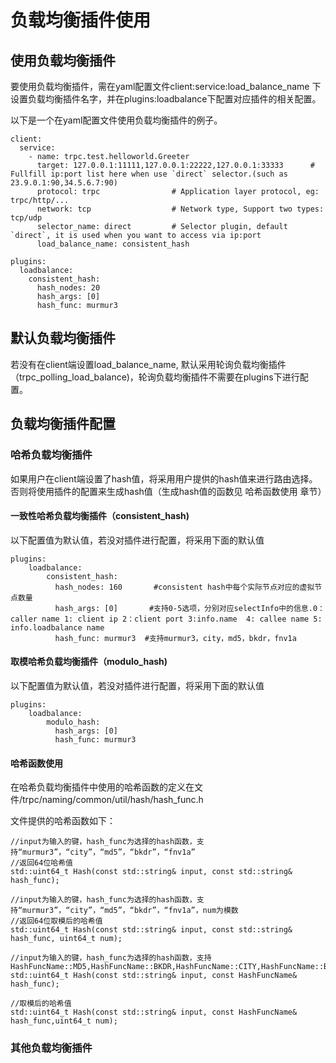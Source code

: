 # 负载均衡插件使用

## 使用负载均衡插件

要使用负载均衡插件，需在yaml配置文件client:service:load_balance_name 下设置负载均衡插件名字，并在plugins:loadbalance下配置对应插件的相关配置。

以下是一个在yaml配置文件使用负载均衡插件的例子。

```
client:
  service:
    - name: trpc.test.helloworld.Greeter
      target: 127.0.0.1:11111,127.0.0.1:22222,127.0.0.1:33333      # Fullfill ip:port list here when use `direct` selector.(such as 23.9.0.1:90,34.5.6.7:90)
      protocol: trpc                # Application layer protocol, eg: trpc/http/...
      network: tcp                  # Network type, Support two types: tcp/udp
      selector_name: direct         # Selector plugin, default `direct`, it is used when you want to access via ip:port
      load_balance_name: consistent_hash   

plugins:
  loadbalance:
    consistent_hash:
      hash_nodes: 20		 
      hash_args: [0]       
      hash_func: murmur3   
```

## 默认负载均衡插件

若没有在client端设置load_balance_name, 默认采用轮询负载均衡插件（trpc_polling_load_balance)，轮询负载均衡插件不需要在plugins下进行配置。

## 负载均衡插件配置

### 哈希负载均衡插件

如果用户在client端设置了hash值，将采用用户提供的hash值来进行路由选择。否则将使用插件的配置来生成hash值（生成hash值的函数见 哈希函数使用 章节）

#### 一致性哈希负载均衡插件（consistent_hash)

以下配置值为默认值，若没对插件进行配置，将采用下面的默认值

```
plugins:
	loadbalance:
		consistent_hash:
          hash_nodes: 160		#consistent hash中每个实际节点对应的虚拟节点数量
          hash_args: [0]       #支持0-5选项，分别对应selectInfo中的信息.0：caller name 1: client ip 2：client port 3:info.name  4: callee name 5: info.loadbalance name
          hash_func: murmur3  #支持murmur3，city，md5，bkdr，fnv1a
```

#### 取模哈希负载均衡插件（modulo_hash)

以下配置值为默认值，若没对插件进行配置，将采用下面的默认值

```
plugins:
	loadbalance:
        modulo_hash:
          hash_args: [0]
          hash_func: murmur3
```

#### 哈希函数使用

在哈希负载均衡插件中使用的哈希函数的定义在文件/trpc/naming/common/util/hash/hash_func.h

文件提供的哈希函数如下：

```
//input为输入的键，hash_func为选择的hash函数，支持“murmur3”，“city”，“md5”，“bkdr”，“fnv1a”
//返回64位哈希值
std::uint64_t Hash(const std::string& input, const std::string& hash_func);

//input为输入的键，hash_func为选择的hash函数，支持“murmur3”，“city”，“md5”，“bkdr”，“fnv1a”，num为模数
//返回64位取模后的哈希值
std::uint64_t Hash(const std::string& input, const std::string& hash_func, uint64_t num);

//input为输入的键，hash_func为选择的hash函数，支持HashFuncName::MD5,HashFuncName::BKDR,HashFuncName::CITY,HashFuncName::BKDR,HashFuncName::MURMUR3,HashFuncName::FNV1A
std::uint64_t Hash(const std::string& input, const HashFuncName& hash_func);

//取模后的哈希值
std::uint64_t Hash(const std::string& input, const HashFuncName& hash_func,uint64_t num);

```

### 其他负载均衡插件
